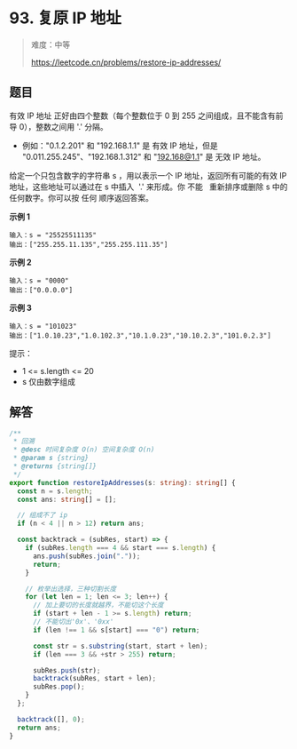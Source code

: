 # 93. 复原 IP 地址

> 难度：中等
>
> https://leetcode.cn/problems/restore-ip-addresses/

## 题目

有效 IP 地址 正好由四个整数（每个整数位于 0 到 255 之间组成，且不能含有前导 0），整数之间用 '.' 分隔。

- 例如："0.1.2.201" 和 "192.168.1.1" 是 有效 IP 地址，但是 "0.011.255.245"、"192.168.1.312" 和 "192.168@1.1" 是 无效 IP 地址。

给定一个只包含数字的字符串 s ，用以表示一个 IP 地址，返回所有可能的有效 IP 地址，这些地址可以通过在 s 中插入  '.' 来形成。你 不能   重新排序或删除 s 中的任何数字。你可以按 任何 顺序返回答案。

**示例 1**

```
输入：s = "25525511135"
输出：["255.255.11.135","255.255.111.35"]
```

**示例 2**

```
输入：s = "0000"
输出：["0.0.0.0"]
```

**示例 3**

```
输入：s = "101023"
输出：["1.0.10.23","1.0.102.3","10.1.0.23","10.10.2.3","101.0.2.3"]
```

提示：

- 1 <= s.length <= 20
- s 仅由数字组成

## 解答

```typescript
/**
 * 回溯
 * @desc 时间复杂度 O(n) 空间复杂度 O(n)
 * @param s {string}
 * @returns {string[]}
 */
export function restoreIpAddresses(s: string): string[] {
  const n = s.length;
  const ans: string[] = [];

  // 组成不了 ip
  if (n < 4 || n > 12) return ans;

  const backtrack = (subRes, start) => {
    if (subRes.length === 4 && start === s.length) {
      ans.push(subRes.join("."));
      return;
    }

    // 枚举出选择，三种切割长度
    for (let len = 1; len <= 3; len++) {
      // 加上要切的长度就越界，不能切这个长度
      if (start + len - 1 >= s.length) return;
      // 不能切出'0x'、'0xx'
      if (len !== 1 && s[start] === "0") return;

      const str = s.substring(start, start + len);
      if (len === 3 && +str > 255) return;

      subRes.push(str);
      backtrack(subRes, start + len);
      subRes.pop();
    }
  };

  backtrack([], 0);
  return ans;
}
```
